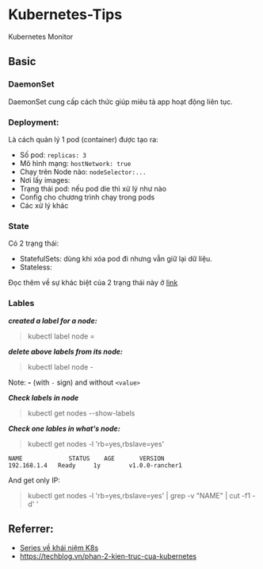 # Kubernetes-Tips
Kubernetes Monitor

## Basic

### DaemonSet
DaemonSet cung cấp cách thức giúp miêu tả app hoạt động liên tục.

### Deployment:
Là cách quản lý 1 pod (container) được tạo ra:
- Số pod: `replicas: 3`
- Mô hình mạng: `hostNetwork: true`
- Chạy trên Node nào: `nodeSelector:...`
- Nơi lấy images:
- Trạng thái pod: nếu pod die thì xử lý như nào
- Config cho chương trình chạy trong pods
- Các xử lý khác

### State

Có 2 trạng thái:
- StatefulSets: dùng khi xóa pod đi nhưng vẫn giữ lại dữ liệu.
- Stateless:

Đọc thêm về sự khác biệt của 2 trạng thái này ở [link](https://medium.com/@ltvpro/ph%C3%A2n-bi%E1%BB%87t-stateful-v%C3%A0-stateless-kh%C3%A1i-ni%E1%BB%87m-statefulset-trong-kubernetes-86c59e566bd0)

### Lables

***created a label for a node:***
> kubectl label node <nodename> <labelname>=<value>
  
***delete above labels from its node:***
> kubectl label node <nodename> <labelname>-

Note: ***<labelname>-*** (with `-` sign) and without `<value>`

***Check labels in node***
> kubectl get nodes --show-labels

***Check one lables in what's node:***
> kubectl get nodes -l 'rb=yes,rbslave=yes'
```
NAME             STATUS    AGE       VERSION
192.168.1.4   Ready     1y        v1.0.0-rancher1
```
And get only IP:
> kubectl get nodes -l 'rb=yes,rbslave=yes' | grep -v "NAME" | cut -f1 -d' '

## Referrer:
- [Series về khái niệm K8s](http://blog.therightway.cloud/khai-niem-va-cac-thanh-phan-co-ban-trong-kubernetes-cluster/)
- https://techblog.vn/phan-2-kien-truc-cua-kubernetes
